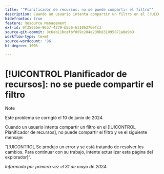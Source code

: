 ```yaml
---
title: '“Planificador de recursos: no se puede compartir el filtro”'
description: Cuando un usuario intenta compartir un filtro en el [!UICONTROL Planificador de recursos], no puede compartir el filtro y ve un mensaje de error.
hidefromtoc: true
feature: Resource Management
exl-id: 0f35655e-96b7-4279-b536-63106276efc3
source-git-commit: 8c6ab11bcafbfd09c204e239b831095871a0e9b3
workflow-type: tm+mt
source-wordcount: '86'
ht-degree: 100%

---
```


# [!UICONTROL Planificador de recursos]: no se puede compartir el filtro

>[!NOTE]
>
>Este problema se corrigió el 10 de junio de 2024.

Cuando un usuario intenta compartir un filtro en el [!UICONTROL Planificador de recursos], no puede compartir el filtro y ve el siguiente mensaje:

“[!UICONTROL Se produjo un error y se está tratando de resolver los cambios. Para continuar con su trabajo, intente actualizar esta página del explorador]”.

_Informado por primera vez el 31 de mayo de 2024._
